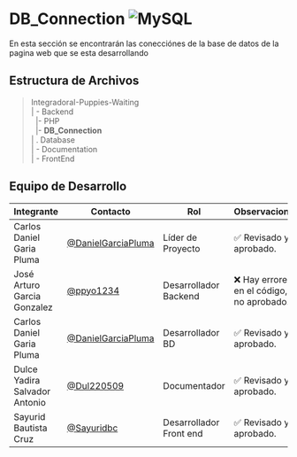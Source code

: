 # DB_Connection ![MySQL](https://img.shields.io/badge/MySQL-4479A1?style=for-the-badge&logo=mysql&logoColor=white)



 En esta sección se encontrarán las conecciónes de la base de datos de la pagina web que se esta desarrollando 

## Estructura de Archivos

>IntegradoraI-Puppies-Waiting<br>
>| - Backend <br>
>&nbsp;&nbsp;|- PHP<br>
>&nbsp;&nbsp;|- **DB_Connection**<br>
>| . Database<br>
>| - Documentation<br>
>| - FrontEnd


## Equipo de Desarrollo

|Integrante|Contacto|Rol|Observaciones|
|------------|--------|---|---|
|Carlos Daniel Garia Pluma|[@DanielGarciaPluma](https://github.com/DanielGarciaPluma)|Líder de Proyecto|✅ Revisado y aprobado.|
|José Arturo Garcia Gonzalez|[@ppyo1234](https://github.com/ppyo1234)|Desarrollador Backend|❌ Hay errores en el código, no aprobado.|
|Carlos Daniel Garia Pluma|[@DanielGarciaPluma](https://github.com/DanielGarciaPluma)|Desarrollador BD|✅ Revisado y aprobado.|
|Dulce Yadira Salvador Antonio|[@Dul220509](https://github.com/Dul220509)|Documentador|✅ Revisado y aprobado.|
|Sayurid Bautista Cruz|[@Sayuridbc](https://github.com/sayuridbc)|Desarrollador Front end|✅ Revisado y aprobado.|
